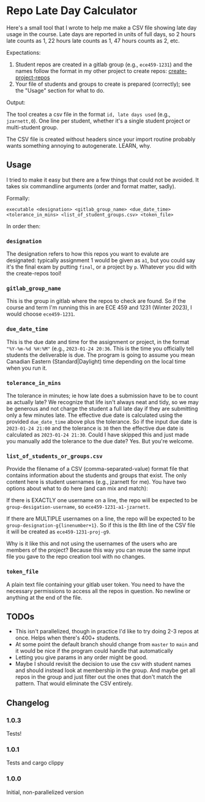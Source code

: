 # Repo Late Day Calculator

Here's a small tool that I wrote to help me make a CSV file showing late day usage in the course. Late days are reported in units of full days, so 2 hours late counts as 1, 22 hours late counts as 1, 47 hours counts as 2, etc.

Expectations:

1. Student repos are created in a gitlab group (e.g., `ece459-1231`) and the names follow the format in my other project to create repos: [create-project-repos](github.com/jzarnett/create-project-repos)
2. Your file of students and groups to create is prepared (correctly); see the "Usage" section for what to do.

Output:

The tool creates a csv file in the format `id, late days used` (e.g., `jzarnett,0`). One line per student, whether it's a single student project or multi-student group.

The CSV file is created without headers since your import routine probably wants something annoying to autogenerate. LEARN, why.

## Usage
I tried to make it easy but there are a few things that could not be avoided. It takes six commandline arguments (order and format matter, sadly).

Formally:
```
executable <designation> <gitlab_group_name> <due_date_time> <tolerance_in_mins> <list_of_student_groups.csv> <token_file>
```

In order then:
### `designation`
The designation refers to how this repos you want to evalute are designated: typically assignment 1 would be given as `a1`, but you could say it's the final exam by putting `final`, or a project by `p`. Whatever you did with the create-repos tool!

### `gitlab_group_name`
This is the group in gitlab where the repos to check are found. So if the course and term I'm running this in are ECE 459 and 1231 (Winter 2023), I would choose `ece459-1231`.

### `due_date_time`
This is the due date and time for the assignment or project, in the format `"%Y-%m-%d %H:%M"` (e.g., `2023-01-24 20:36`. This is the time you officially tell students the deliverable is due. The program is going to assume you mean Canadian Eastern (Standard|Daylight) time depending on the local time when you run it. 

### `tolerance_in_mins`
The tolerance in minutes; ie how late does a submission have to be to count as actually late? We recognize that life isn't always neat and tidy, so we may be generous and not charge the student a full late day if they are submitting only a few minutes late. The effective due date is calculated using the provided `due_date_time` above plus the tolerance. So if the input due date is `2023-01-24 21:00` and the tolerance is `30` then the effective due date is calculated as `2023-01-24 21:30`. Could I have skipped this and just made you manually add the tolerance to the due date? Yes. But you're welcome.

### `list_of_students_or_groups.csv`
Provide the filename of a CSV (comma-separated-value) format file that contains information about the students and groups that exist. The only content here is student usernames (e.g., jzarnett for me). You have two options about what to do here (and can mix and match):

If there is EXACTLY one username on a line, the repo will be expected to be `group-desigation-username`, so `ece459-1231-a1-jzarnett`.

If there are MULTIPLE usernames on a line, the repo will be expected to be `group-designation-g{linenumber+1}`. So if this is the 8th line of the CSV file it will be created as `ece459-1231-proj-g9`.

Why is it like this and not using the usernames of the users who are members of the project? Because this way you can reuse the same input file you gave to the repo creation tool with no changes. 

### `token_file`
A plain text file containing your gitlab user token. You need to have the necessary permissions to access all the repos in question. No newline or anything at the end of the file.


## TODOs
- This isn't parallelized, though in practice I'd like to try doing 2-3 repos at once. Helps when there's 400+ students.
- At some point the default branch should change from `master` to `main` and it would be nice if the program could handle that automatically
- Letting you give params in any order might be good.
- Maybe I should revisit the decision to use the csv with student names and should instead look at membership in the group. And maybe get all repos in the group and just filter out the ones that don't match the pattern. That would eliminate the CSV entirely.

## Changelog

### 1.0.3
Tests!

### 1.0.1
Tests and cargo clippy

### 1.0.0
Initial, non-parallelized version
